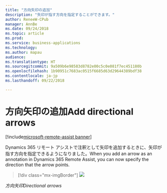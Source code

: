 ```yaml
---
title: "方向矢印の追加"
description: "矢印が指す方向を指定することができます。"
author: ReneeW-CPub
manager: AnnBe
ms.date: 09/24/2018
ms.topic: article
ms.prod: 
ms.service: business-applications
ms.technology: 
ms.author: mapau
audience: 
ms.translationtype: HT
ms.sourcegitcommit: 9a509b6e98583d8782e00c5c0e081f7ec451180b
ms.openlocfilehash: 1b90951c7683ac0515f6685d63d29644389bdf38
ms.contentlocale: ja-jp
ms.lasthandoff: 09/22/2018

---
```


# <a name="add-directional-arrows"></a><span data-ttu-id="0e55d-103">方向矢印の追加</span><span class="sxs-lookup"><span data-stu-id="0e55d-103">Add directional arrows</span></span>

[!include[microsoft-remote-assist banner](../includes/microsoft-remote-assist.md)]

<span data-ttu-id="0e55d-104">Dynamics 365 リモート アシストで注釈として矢印を追加するときに、矢印が指す方向を指定できるようになりました。</span><span class="sxs-lookup"><span data-stu-id="0e55d-104">When you add an arrow as an annotation in Dynamics 365 Remote Assist, you can now specify the direction that the arrow points.</span></span>

> [!div class="mx-imgBorder"]
> ![](media/d729ab4910f718be12a04ec1972c02f5.jpg)

<span data-ttu-id="0e55d-105">*方向矢印*</span><span class="sxs-lookup"><span data-stu-id="0e55d-105">*Directional arrows*</span></span>

<!--update link
[Learn more about adding arrows in Remote Assist.](https://docs.microsoft.com/en-us/dynamics365/mixed-reality/remote-assist/user-guide)
-->


